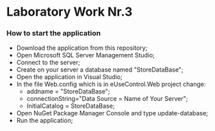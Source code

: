 # Laboratory Work Nr.3
### How to start the application
* Download the application from this repository;
* Open Microsoft SQL Server Management Studio;
* Connect to the server;
* Create on your server a database named "StoreDataBase";
* Open the application in Visual Studio;
* In the file Web.config which is in eUseControl.Web project change:
  * addname = "StoreDataBase";
  * connectionString="Data Source = Name of Your Server";
  * InitialCatalog = StoreDataBase;
* Open NuGet Package Manager Console and type update-database;
* Run the application;
